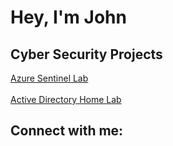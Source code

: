 <h1>Hey, I'm John </h1>

<h2>Cyber Security Projects</h2>
<a href="https://github.com/john9907/Azure-Cloud-Sentinel-Lab-SIEM-/blob/main/README.md">Azure Sentinel Lab</a>
<br />
<br />
<a href="https://github.com/john9907/Active-Directory-Lab">Active Directory Home Lab</a>

<h2>Connect with me:</h2>


<!--
**joshmadakor1/joshmadakor1** is a ✨ _special_ ✨ repository because its `README.md` (this file) appears on your GitHub profile.

Here are some ideas to get you started:

- 🔭 I’m currently working on ...
- 🌱 I’m currently learning ...
- 👯 I’m looking to collaborate on ...
- 🤔 I’m looking for help with ...
- 💬 Ask me about ...
- 📫 How to reach me: ...
- 😄 Pronouns: ...
- ⚡ Fun fact: ...
-->
